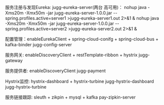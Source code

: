 服务注册与发现Eureka:
jugg-eureka-server(两台 高可用)：
nohup java -Xms20m -Xmx50m -jar jugg-eureka-server-1.0.0.jar --spring.profiles.active=server1 >jugg-eureka-server1.out 2>&1 &
nohup java -Xms20m -Xmx50m -jar jugg-eureka-server-1.0.0.jar --spring.profiles.active=server2 >jugg-eureka-server2.out 2>&1 &

配置管理：enableEurekaClient + spring-cloud-conifg + spring-cloud-bus + kafka-binder
jugg-config-server

服务网关: enableDiscoveryClient + restTemplate-ribbon + hystrix
jugg-gateway

服务提供者: enableDiscoveryClient
jugg-payment

Hystrix监控: hystrix-dashboard + hystrix-turbine
jugg-hystrix-dashboard
jugg-hystrix-turbine

服务链接跟踪: sleuth + zikpin + mysql + kafka
pay-zipkin-server
